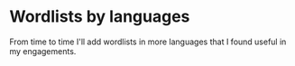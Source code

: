 <h1>Wordlists by languages</h1>
From time to time I'll add wordlists in more languages that I found useful in my engagements.
